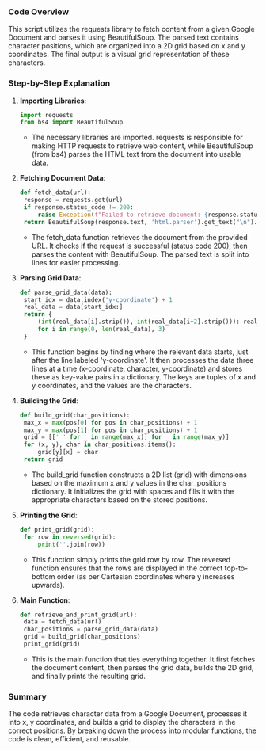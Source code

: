 ### Code Overview

This script utilizes the requests library to fetch content from a given Google Document and parses it using BeautifulSoup. The parsed text contains character positions, which are organized into a 2D grid based on x and y coordinates. The final output is a visual grid representation of these characters.

### Step-by-Step Explanation

1. **Importing Libraries**:

   ```python
   import requests
   from bs4 import BeautifulSoup
   ```

   - The necessary libraries are imported. requests is responsible for making HTTP requests to retrieve web content, while BeautifulSoup (from bs4) parses the HTML text from the document into usable data.

2. **Fetching Document Data**:

   ```python
   def fetch_data(url):
    response = requests.get(url)
    if response.status_code != 200:
        raise Exception(f"Failed to retrieve document: {response.status_code}")
    return BeautifulSoup(response.text, 'html.parser').get_text("\n").strip().splitlines()
   ```

   - The fetch_data function retrieves the document from the provided URL. It checks if the request is successful (status code 200), then parses the content with BeautifulSoup. The parsed text is split into lines for easier processing.

3. **Parsing Grid Data**:

   ```python
   def parse_grid_data(data):
    start_idx = data.index('y-coordinate') + 1
    real_data = data[start_idx:]
    return {
        (int(real_data[i].strip()), int(real_data[i+2].strip())): real_data[i+1]
        for i in range(0, len(real_data), 3)
    }
   ```

   - This function begins by finding where the relevant data starts, just after the line labeled 'y-coordinate'. It then processes the data three lines at a time (x-coordinate, character, y-coordinate) and stores these as key-value pairs in a dictionary. The keys are tuples of x and y coordinates, and the values are the characters.

4. **Building the Grid**:

   ```python
   def build_grid(char_positions):
    max_x = max(pos[0] for pos in char_positions) + 1
    max_y = max(pos[1] for pos in char_positions) + 1
    grid = [[' ' for _ in range(max_x)] for _ in range(max_y)]
    for (x, y), char in char_positions.items():
        grid[y][x] = char
    return grid
   ```

   - The build_grid function constructs a 2D list (grid) with dimensions based on the maximum x and y values in the char_positions dictionary. It initializes the grid with spaces and fills it with the appropriate characters based on the stored positions.

5. **Printing the Grid**:

   ```python
   def print_grid(grid):
    for row in reversed(grid):
        print(''.join(row))
   ```

   - This function simply prints the grid row by row. The reversed function ensures that the rows are displayed in the correct top-to-bottom order (as per Cartesian coordinates where y increases upwards).

6. **Main Function**:

   ```python
   def retrieve_and_print_grid(url):
    data = fetch_data(url)
    char_positions = parse_grid_data(data)
    grid = build_grid(char_positions)
    print_grid(grid)

   ```

   - This is the main function that ties everything together. It first fetches the document content, then parses the grid data, builds the 2D grid, and finally prints the resulting grid.

### Summary

The code retrieves character data from a Google Document, processes it into x, y coordinates, and builds a grid to display the characters in the correct positions. By breaking down the process into modular functions, the code is clean, efficient, and reusable.
